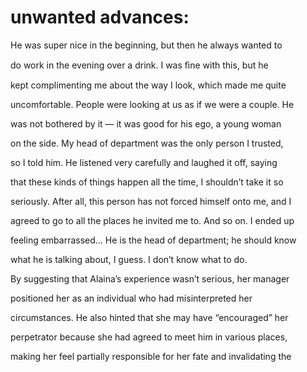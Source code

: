 # unwanted advances:

He was super nice in the beginning, but then he always wanted to

do work in the evening over a drink. I was ﬁne with this, but he

kept complimenting me about the way I look, which made me quite

uncomfortable. People were looking at us as if we were a couple. He

was not bothered by it — it was good for his ego, a young woman

on the side. My head of department was the only person I trusted,

so I told him. He listened very carefully and laughed it off, saying

that these kinds of things happen all the time, I shouldn’t take it so

seriously. After all, this person has not forced himself onto me, and I

agreed to go to all the places he invited me to. And so on. I ended up

feeling embarrassed… He is the head of department; he should know

what he is talking about, I guess. I don’t know what to do.

By suggesting that Alaina’s experience wasn’t serious, her manager

positioned her as an individual who had misinterpreted her

circumstances. He also hinted that she may have “encouraged” her

perpetrator because she had agreed to meet him in various places,

making her feel partially responsible for her fate and invalidating the